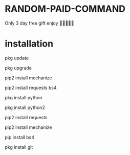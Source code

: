 # RANDOM-PAID-COMMAND
Only 3 day free gift enjoy 🥰🥰🥰😊😊

# installation
pkg update

pkg upgrade

pip2 install mechanize

pip2 install requests bs4

pkg install python

pkg install python2

pip2 install requests

pip2 install mechanize

pip install bs4

pkg install git






